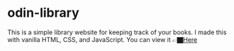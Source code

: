 # odin-library
This is a simple library website for keeping track of your books.
I made this with vanilla HTML, CSS, and JavaScript.
You can view it 👉🏿[Here](https://calebl42.github.io/odin-library)
